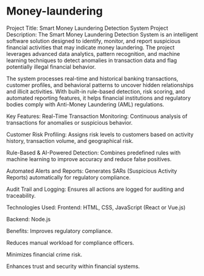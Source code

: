 # Money-laundering
Project Title: Smart Money Laundering Detection System
Project Description:
The Smart Money Laundering Detection System is an intelligent software solution designed to identify, monitor, and report suspicious financial activities that may indicate money laundering. The project leverages advanced data analytics, pattern recognition, and machine learning techniques to detect anomalies in transaction data and flag potentially illegal financial behavior.

The system processes real-time and historical banking transactions, customer profiles, and behavioral patterns to uncover hidden relationships and illicit activities. With built-in rule-based detection, risk scoring, and automated reporting features, it helps financial institutions and regulatory bodies comply with Anti-Money Laundering (AML) regulations.

Key Features:
Real-Time Transaction Monitoring: Continuous analysis of transactions for anomalies or suspicious behavior.

Customer Risk Profiling: Assigns risk levels to customers based on activity history, transaction volume, and geographical risk.

Rule-Based & AI-Powered Detection: Combines predefined rules with machine learning to improve accuracy and reduce false positives.

Automated Alerts and Reports: Generates SARs (Suspicious Activity Reports) automatically for regulatory compliance.

Audit Trail and Logging: Ensures all actions are logged for auditing and traceability.

Technologies Used:
Frontend: HTML, CSS, JavaScript (React or Vue.js)

Backend: Node.js

Benefits:
Improves regulatory compliance.

Reduces manual workload for compliance officers.

Minimizes financial crime risk.

Enhances trust and security within financial systems.
